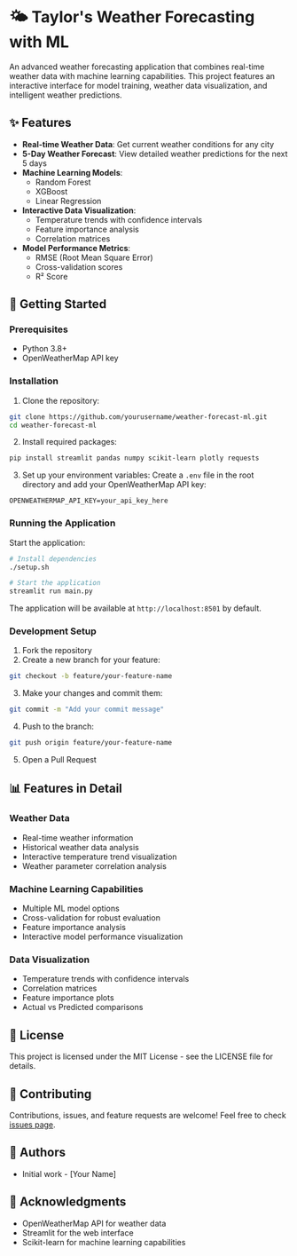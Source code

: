 # 🌤️ Taylor's Weather Forecasting with ML

An advanced weather forecasting application that combines real-time weather data with machine learning capabilities. This project features an interactive interface for model training, weather data visualization, and intelligent weather predictions.

## ✨ Features

- **Real-time Weather Data**: Get current weather conditions for any city
- **5-Day Weather Forecast**: View detailed weather predictions for the next 5 days
- **Machine Learning Models**:
  - Random Forest
  - XGBoost
  - Linear Regression
- **Interactive Data Visualization**:
  - Temperature trends with confidence intervals
  - Feature importance analysis
  - Correlation matrices
- **Model Performance Metrics**:
  - RMSE (Root Mean Square Error)
  - Cross-validation scores
  - R² Score

## 🚀 Getting Started

### Prerequisites

- Python 3.8+
- OpenWeatherMap API key

### Installation

1. Clone the repository:
```bash
git clone https://github.com/yourusername/weather-forecast-ml.git
cd weather-forecast-ml
```

2. Install required packages:
```bash
pip install streamlit pandas numpy scikit-learn plotly requests
```

3. Set up your environment variables:
Create a `.env` file in the root directory and add your OpenWeatherMap API key:
```
OPENWEATHERMAP_API_KEY=your_api_key_here
```

### Running the Application

Start the application:
```bash
# Install dependencies
./setup.sh

# Start the application
streamlit run main.py
```

The application will be available at `http://localhost:8501` by default.

### Development Setup

1. Fork the repository
2. Create a new branch for your feature:
```bash
git checkout -b feature/your-feature-name
```
3. Make your changes and commit them:
```bash
git commit -m "Add your commit message"
```
4. Push to the branch:
```bash
git push origin feature/your-feature-name
```
5. Open a Pull Request

## 📊 Features in Detail

### Weather Data
- Real-time weather information
- Historical weather data analysis
- Interactive temperature trend visualization
- Weather parameter correlation analysis

### Machine Learning Capabilities
- Multiple ML model options
- Cross-validation for robust evaluation
- Feature importance analysis
- Interactive model performance visualization

### Data Visualization
- Temperature trends with confidence intervals
- Correlation matrices
- Feature importance plots
- Actual vs Predicted comparisons

## 📝 License

This project is licensed under the MIT License - see the LICENSE file for details.

## 🤝 Contributing

Contributions, issues, and feature requests are welcome! Feel free to check [issues page](https://github.com/yourusername/weather-forecast-ml/issues).

## 👥 Authors

- Initial work - [Your Name]

## 🙏 Acknowledgments

- OpenWeatherMap API for weather data
- Streamlit for the web interface
- Scikit-learn for machine learning capabilities
